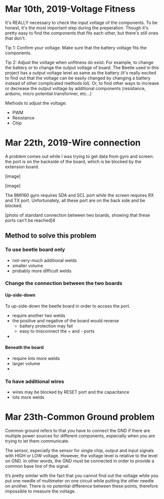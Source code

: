 # Mar 10th, 2019-Voltage Fitness
It's REALLY necessary to check the input voltage of the components. To be honest, it's the most important step during the preperation. Though it's pretty easy to find the components that fits each other, but there's still ones that don't.

Tip 1: Confirm your voltage. Make sure that the battery voltage fits the components.

Tip 2: Adjust the voltage when unfitness do exist. For example, to change the battery or to change the output voltage of board. The Beetle used in this project has a output voltage level as same as the battery (it's really excited to find out that the voltage can be easily changed by changing a battery instead of other complicated methods lol). Or, to find other ways to increase or decrease the output voltage by additional components (resistance, arduino, micro potential transformer, etc...)

Methods to adjust the voltage:
- PWM
- Resistance
- Chip



# Mar 22th, 2019-Wire connection

A problem comes out while I was trying to get data from gyro and screen: the port is on the backside of the board, which is be blocked by the extension board.

[image]

[image]

The BMI160 gyro requires SDA and SCL port while the screen requires RX and TX port. Unfortunately, all these port are on the back side and be blocked.

[photo of standard connection between two boards, showing that these ports can’t be reached]4

## Method to solve this problem

### To use beetle board only

- not-very-much additional welds
- smaller volume
- probably more difficult welds

### Change the connection between the two boards

#### Up-side-down

To up-side-down the beetle board in order to access the port.

- require another  two welds
- the positive and negative of the board would reverse
  - battery protection may fail
  - easy to misconnect the + and - ports
- 

#### Beneath the board

- require lots more welds
- larger volume
- 

### To have additional wires

- wires may be blocked by RESET  port and the capacitance
- lots more welds



# Mar 23th-Common Ground problem

Common ground refers to that you have to connect the GND if there are multiple power sources for different components, especially when you are trying to let them communicate.

The sensor, especially the sensor for single chip, output and input signals with HIGH or LOW voltage. However,  the voltage level is relative to the level on GND. In other words, the GND must be connected in order to provide a common base line of the signal. 

It’s pretty similar with the fact that you cannot find out the voltage while you put one needle of multimeter on one circuit while putting the other needle on another. There is no potential difference between these points, therefore impossible to measure the voltage.
